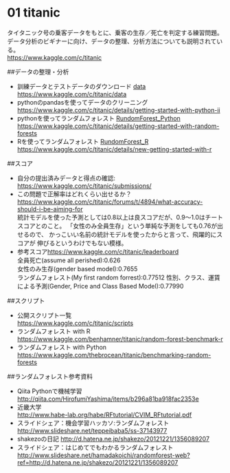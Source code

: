 # 01 titanic
タイタニック号の乗客データをもとに、乗客の生存／死亡を判定する練習問題。
データ分析のビギナーに向け、データの整理、分析方法についても説明されている。  
<https://www.kaggle.com/c/titanic>  

##データの整理・分析
- 訓練データとテストデータのダウンロード [data](data)  
<https://www.kaggle.com/c/titanic/data>  
- pythonのpandasを使ってデータのクリーニング
<https://www.kaggle.com/c/titanic/details/getting-started-with-python-ii>  
- pythonを使ってランダムフォレスト [RundomForest_Python](RundomForest_Python)  
<https://www.kaggle.com/c/titanic/details/getting-started-with-random-forests>  
- Rを使ってランダムフォレスト  [RundomForest_R](RundomForest_R)  
<https://www.kaggle.com/c/titanic/details/new-getting-started-with-r>

##スコア  
- 自分の提出済みデータと得点の確認:  
<https://www.kaggle.com/c/titanic/submissions/>  
- この問題で正解率はどれくらい出せるか？  
<https://www.kaggle.com/c/titanic/forums/t/4894/what-accuracy-should-i-be-aiming-for>  
統計モデルを使った予測としては0.8以上は良スコアだが、0.9～1.0はチートスコアとのこと。
「女性のみ全員生存」という単純な予測をしても0.76が出せるので、
かっこいい名前の統計モデルを使ったからと言って、飛躍的にスコアが
伸びるというわけでもない模様。
- 参考スコア<https://www.kaggle.com/c/titanic/leaderboard>  
  全員死亡(assume all perished):0.626  
  女性のみ生存(gender based model):0.7655  
  ランダムフォレスト(My first random forrest):0.77512
  性別、クラス、運賃による予測(Gender, Price and Class Based Model):0.77990

##スクリプト  
- 公開スクリプト一覧  
<https://www.kaggle.com/c/titanic/scripts>  
- ランダムフォレスト with R  
<https://www.kaggle.com/benhamner/titanic/random-forest-benchmark-r>
- ランダムフォレスト with Python  
<https://www.kaggle.com/thebrocean/titanic/benchmarking-random-forests>


##ランダムフォレスト参考資料  
- Qiita Pythonで機械学習
<http://qiita.com/HirofumiYashima/items/b296a81ba918fac2353e>
- 近畿大学  
<http://www.habe-lab.org/habe/RFtutorial/CVIM_RFtutorial.pdf>
- スライドシェア：機会学習ハッカソ:ランダムフォレスト  
<http://www.slideshare.net/teppeibaba5/ss-37143977>
- shakezoの日記
<http://d.hatena.ne.jp/shakezo/20121221/1356089207>
- スライドシェア：はじめてでもわかるランダムフォレスト
<http://www.slideshare.net/hamadakoichi/randomforest-web?ref=http://d.hatena.ne.jp/shakezo/20121221/1356089207>
